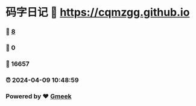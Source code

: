 # 码字日记 :link: https://cqmzgg.github.io 
### :page_facing_up: [8](https://cqmzgg.github.io/tag.html) 
### :speech_balloon: 0 
### :hibiscus: 16657 
### :alarm_clock: 2024-04-09 10:48:59 
### Powered by :heart: [Gmeek](https://github.com/Meekdai/Gmeek)
